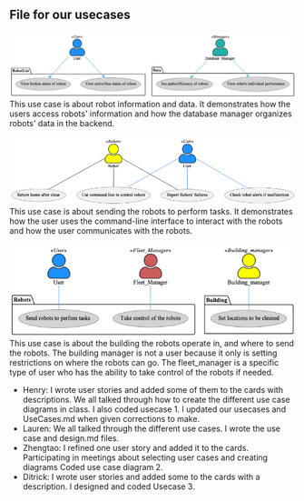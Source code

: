 ## File for our usecases
![Use case 1](uc1.png)
This use case is about robot information and data. It demonstrates how the users access robots' information and how the database manager organizes robots' data in the backend.


![Use case 2](uc2.png)
This use case is about sending the robots to perform tasks. It demonstrates how the user uses the command-line interface to interact with the robots and how the user communicates with the robots.


![Use case 3](uc3.png)
This use case is about the building the robots operate in, and where to send the robots. The building manager is not a user because it only is setting restrictions on where the robots can go. The fleet_manager is a specific type of user who has the ability to take control of the robots if needed.


* Henry: I wrote user stories and added some of them to the cards with descriptions. We all talked through how to create the different use case diagrams in class. I also coded usecase 1. I updated our usecases and UseCases.md when given corrections to make.
* Lauren: We all talked through the different use cases. I wrote the use case and design.md files.
* Zhengtao: I refined one user story and added it to the cards. Participating in meetings about selecting user cases and creating diagrams Coded use case diagram 2.
* Ditrick: I wrote user stories and added some to the cards with a description. I designed and coded Usecase 3.
